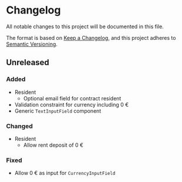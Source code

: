 # Changelog

All notable changes to this project will be documented in this file.

The format is based on [Keep a Changelog](https://keepachangelog.com/en/1.1.0/), and this project adheres to [Semantic Versioning](https://semver.org/spec/v2.0.0.html).

## Unreleased

### Added

- Resident
    - Optional email field for contract resident
- Validation constraint for currency including 0 €
- Generic `TextInputField` component    

### Changed

- Resident
    - Allow rent deposit of 0 €

### Fixed

- Allow 0 € as input for `CurrencyInputField`


